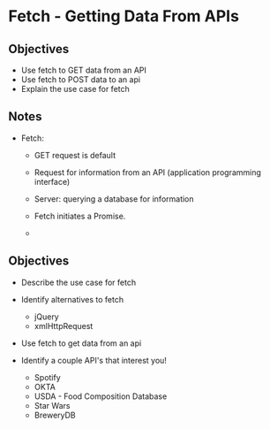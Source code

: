 # Fetch - Getting Data From APIs

## Objectives

* Use fetch to GET data from an API
* Use fetch to POST data to an api
* Explain the use case for fetch

## Notes

* Fetch:
  - GET request is default
  - Request for information from an API (application programming interface)
  - Server: querying a database for information

  - Fetch initiates a Promise.
  - 


































## Objectives

* Describe the use case for fetch
* Identify alternatives to fetch
  - jQuery
  - xmlHttpRequest
* Use fetch to get data from an api

* Identify a couple API's that interest you!
    - Spotify
    - OKTA
    - USDA - Food Composition Database
    - Star Wars
    - BreweryDB
